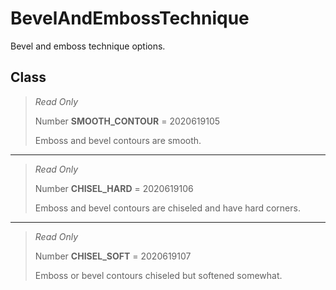 # BevelAndEmbossTechnique
Bevel and emboss technique options.

## Class
> *Read Only* 
> 
> Number **SMOOTH_CONTOUR** = 2020619105
> 
> Emboss and bevel contours are smooth.
*** 
> *Read Only* 
> 
> Number **CHISEL_HARD** = 2020619106
> 
> Emboss and bevel contours are chiseled and have hard corners.
*** 
> *Read Only* 
> 
> Number **CHISEL_SOFT** = 2020619107
> 
> Emboss or bevel contours chiseled but softened somewhat.

